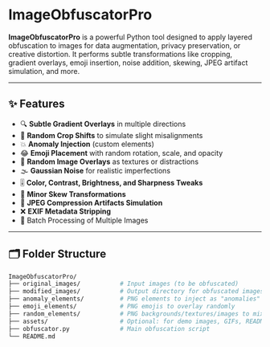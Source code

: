 # ImageObfuscatorPro

**ImageObfuscatorPro** is a powerful Python tool designed to apply layered obfuscation to images for data augmentation, privacy preservation, or creative distortion. It performs subtle transformations like cropping, gradient overlays, emoji insertion, noise addition, skewing, JPEG artifact simulation, and more.

---

## ✨ Features

- 🔍 **Subtle Gradient Overlays** in multiple directions
- 🎯 **Random Crop Shifts** to simulate slight misalignments
- 💥 **Anomaly Injection** (custom elements)
- 😂 **Emoji Placement** with random rotation, scale, and opacity
- 🎨 **Random Image Overlays** as textures or distractions
- 🌫️ **Gaussian Noise** for realistic imperfections
- 🎚️ **Color, Contrast, Brightness, and Sharpness Tweaks**
- 🔄 **Minor Skew Transformations**
- 📸 **JPEG Compression Artifacts Simulation**
- ❌ **EXIF Metadata Stripping**
- 📁 Batch Processing of Multiple Images

---

## 🗂️ Folder Structure

```bash
ImageObfuscatorPro/
├── original_images/           # Input images (to be obfuscated)
├── modified_images/           # Output directory for obfuscated images
├── anomaly_elements/          # PNG elements to inject as "anomalies"
├── emoji_elements/            # PNG emojis to overlay randomly
├── random_elements/           # PNG backgrounds/textures/images to mix in
├── assets/                    # Optional: for demo images, GIFs, README visuals
├── obfuscator.py              # Main obfuscation script
└── README.md
